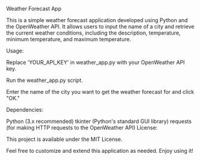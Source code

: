 Weather Forecast App

This is a simple weather forecast application developed using Python and the OpenWeather API. It allows users to input the name of a city and retrieve the current weather conditions, including the description, temperature, minimum temperature, and maximum temperature.

Usage:

Replace 'YOUR_API_KEY' in weather_app.py with your OpenWeather API key.

Run the weather_app.py script.

Enter the name of the city you want to get the weather forecast for and click "OK."

Dependencies:

Python (3.x recommended)
tkinter (Python's standard GUI library)
requests (for making HTTP requests to the OpenWeather API)
License:

This project is available under the MIT License.

Feel free to customize and extend this application as needed. Enjoy using it!
